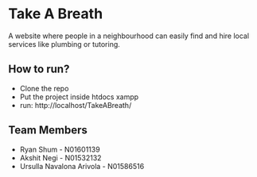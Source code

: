 
# Take A Breath
A website where people in a neighbourhood can easily find and hire local
services like plumbing or tutoring.
  ## How to run?

 - Clone the repo
 - Put the project inside htdocs xampp
 -   run: http://localhost/TakeABreath/
 
## Team Members
 - Ryan Shum - N01601139
 - Akshit Negi - N01532132
 - Ursulla Navalona Arivola - N01586516
